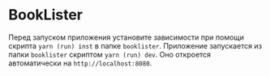 # BookLister

Перед запуском приложения установите зависимости при помощи скрипта `yarn (run) inst` в папке `booklister`. Приложение запускается из папки `booklister` скриптом `yarn (run) dev`. Оно откроется автоматически на `http://localhost:8080`.